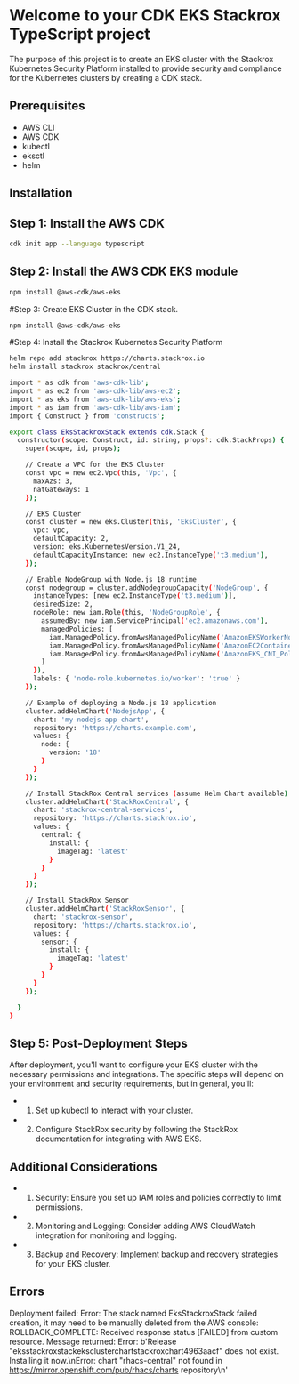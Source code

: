 # Welcome to your CDK EKS Stackrox TypeScript project

The purpose of this project is to create an EKS cluster with the Stackrox Kubernetes Security Platform 
installed to provide security and compliance for the Kubernetes clusters by creating a CDK stack.


## Prerequisites

- AWS CLI
- AWS CDK
- kubectl
- eksctl
- helm

## Installation
 
## Step 1: Install the AWS CDK

```bash
cdk init app --language typescript
```

## Step 2: Install the AWS CDK EKS module

```bash     
npm install @aws-cdk/aws-eks
```

#Step 3: Create EKS Cluster in the CDK stack.

```bash  
npm install @aws-cdk/aws-eks
```   

#Step 4: Install the Stackrox Kubernetes Security Platform

```bash                 
helm repo add stackrox https://charts.stackrox.io
helm install stackrox stackrox/central
```

```bash
import * as cdk from 'aws-cdk-lib';
import * as ec2 from 'aws-cdk-lib/aws-ec2';
import * as eks from 'aws-cdk-lib/aws-eks';
import * as iam from 'aws-cdk-lib/aws-iam';
import { Construct } from 'constructs';

export class EksStackroxStack extends cdk.Stack {
  constructor(scope: Construct, id: string, props?: cdk.StackProps) {
    super(scope, id, props);

    // Create a VPC for the EKS Cluster
    const vpc = new ec2.Vpc(this, 'Vpc', {
      maxAzs: 3,
      natGateways: 1
    });

    // EKS Cluster
    const cluster = new eks.Cluster(this, 'EksCluster', {
      vpc: vpc,
      defaultCapacity: 2,
      version: eks.KubernetesVersion.V1_24,
      defaultCapacityInstance: new ec2.InstanceType('t3.medium'),
    });

    // Enable NodeGroup with Node.js 18 runtime
    const nodegroup = cluster.addNodegroupCapacity('NodeGroup', {
      instanceTypes: [new ec2.InstanceType('t3.medium')],
      desiredSize: 2,
      nodeRole: new iam.Role(this, 'NodeGroupRole', {
        assumedBy: new iam.ServicePrincipal('ec2.amazonaws.com'),
        managedPolicies: [
          iam.ManagedPolicy.fromAwsManagedPolicyName('AmazonEKSWorkerNodePolicy'),
          iam.ManagedPolicy.fromAwsManagedPolicyName('AmazonEC2ContainerRegistryReadOnly'),
          iam.ManagedPolicy.fromAwsManagedPolicyName('AmazonEKS_CNI_Policy'),
        ]
      }),
      labels: { 'node-role.kubernetes.io/worker': 'true' }
    });

    // Example of deploying a Node.js 18 application
    cluster.addHelmChart('NodejsApp', {
      chart: 'my-nodejs-app-chart',
      repository: 'https://charts.example.com',
      values: {
        node: {
          version: '18'
        }
      }
    });

    // Install StackRox Central services (assume Helm Chart available)
    cluster.addHelmChart('StackRoxCentral', {
      chart: 'stackrox-central-services',
      repository: 'https://charts.stackrox.io',
      values: {
        central: {
          install: {
            imageTag: 'latest'
          }
        }
      }
    });

    // Install StackRox Sensor
    cluster.addHelmChart('StackRoxSensor', {
      chart: 'stackrox-sensor',
      repository: 'https://charts.stackrox.io',
      values: {
        sensor: {
          install: {
            imageTag: 'latest'
          }
        }
      }
    });

  }
}

```

## Step 5: Post-Deployment Steps

After deployment, you'll want to configure your EKS cluster with the necessary permissions and integrations. The specific steps will depend on your environment and security requirements, but in general, you'll:
- 1. Set up kubectl to interact with your cluster.
- 2. Configure StackRox security by following the StackRox documentation for integrating with AWS EKS.

## Additional Considerations

- 1. Security: Ensure you set up IAM roles and policies correctly to limit permissions.
- 2. Monitoring and Logging: Consider adding AWS CloudWatch integration for monitoring and logging.
- 3. Backup and Recovery: Implement backup and recovery strategies for your EKS cluster.


## Errors

Deployment failed: Error: The stack named EksStackroxStack failed creation, it may need to be manually deleted from the AWS console: ROLLBACK_COMPLETE: Received response status [FAILED] from custom resource. Message returned: Error: b'Release "eksstackroxstackeksclusterchartstackroxchart4963aacf" does not exist. Installing it now.\nError: chart "rhacs-central" not found in https://mirror.openshift.com/pub/rhacs/charts repository\n'

 